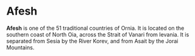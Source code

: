 # Afesh

**Afesh** is one of the 51 traditional countries of Ornia. It is located on the southern coast of North Oia, across the Strait of Vanari from Ievania. It is separated from Sesia by the River Korev, and from Asait by the Jorai Mountains.

